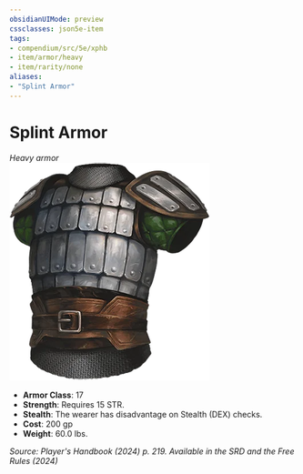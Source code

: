 ```yaml
---
obsidianUIMode: preview
cssclasses: json5e-item
tags:
- compendium/src/5e/xphb
- item/armor/heavy
- item/rarity/none
aliases: 
- "Splint Armor"
---
```

# Splint Armor
*Heavy armor*  
![](/3-Mechanics/CLI/items/img/splint-armor.webp#right)

- **Armor Class**: 17
- **Strength**: Requires 15 STR.
- **Stealth**: The wearer has disadvantage on Stealth (DEX) checks.
- **Cost**: 200 gp
- **Weight**: 60.0 lbs.

*Source: Player's Handbook (2024) p. 219. Available in the <span title='Systems Reference Document (5.2)'>SRD</span> and the Free Rules (2024)*